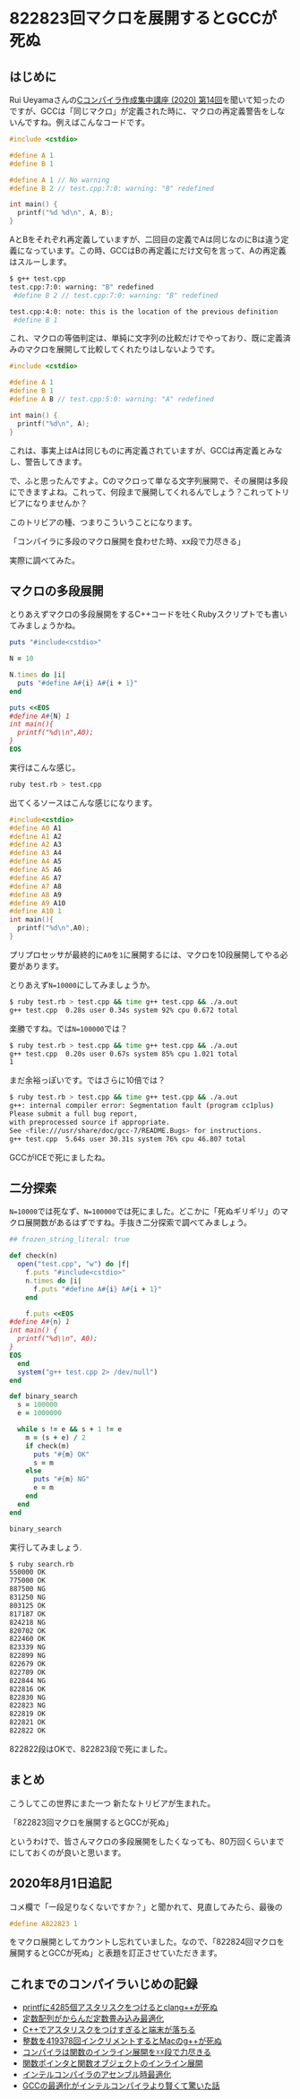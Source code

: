 # 822823回マクロを展開するとGCCが死ぬ

## はじめに

Rui Ueyamaさんの[Cコンパイラ作成集中講座 (2020) 第14回](https://www.youtube.com/watch?v=dO4szb-hsrs)を聞いて知ったのですが、GCCは「同じマクロ」が定義された時に、マクロの再定義警告をしないんですね。例えばこんなコードです。

```cpp
#include <cstdio>

#define A 1
#define B 1

#define A 1 // No warning
#define B 2 // test.cpp:7:0: warning: "B" redefined

int main() {
  printf("%d %d\n", A, B);
}
```

AとBをそれぞれ再定義していますが、二回目の定義でAは同じなのにBは違う定義になっています。この時、GCCはBの再定義にだけ文句を言って、Aの再定義はスルーします。

```sh
$ g++ test.cpp
test.cpp:7:0: warning: "B" redefined
 #define B 2 // test.cpp:7:0: warning: "B" redefined

test.cpp:4:0: note: this is the location of the previous definition
 #define B 1
```

これ、マクロの等価判定は、単純に文字列の比較だけでやっており、既に定義済みのマクロを展開して比較してくれたりはしないようです。

```cpp
#include <cstdio>

#define A 1
#define B 1
#define A B // test.cpp:5:0: warning: "A" redefined

int main() {
  printf("%d\n", A);
}
```

これは、事実上はAは同じものに再定義されていますが、GCCは再定義とみなし、警告してきます。

で、ふと思ったんですよ。Cのマクロって単なる文字列展開で、その展開は多段にできますよね。これって、何段まで展開してくれるんでしょう？これってトリビアになりませんか？

このトリビアの種、つまりこういうことになります。

「コンパイラに多段のマクロ展開を食わせた時、xx段で力尽きる」

実際に調べてみた。

## マクロの多段展開

とりあえずマクロの多段展開をするC++コードを吐くRubyスクリプトでも書いてみましょうかね。

```rb
puts "#include<cstdio>"

N = 10

N.times do |i|
  puts "#define A#{i} A#{i + 1}"
end

puts <<EOS
#define A#{N} 1
int main(){
  printf("%d\\n",A0);
}
EOS
```

実行はこんな感じ。

```sh
ruby test.rb > test.cpp
```

出てくるソースはこんな感じになります。

```cpp
#include<cstdio>
#define A0 A1
#define A1 A2
#define A2 A3
#define A3 A4
#define A4 A5
#define A5 A6
#define A6 A7
#define A7 A8
#define A8 A9
#define A9 A10
#define A10 1
int main(){
  printf("%d\n",A0);
}
```

プリプロセッサが最終的に`A0`を`1`に展開するには、マクロを10段展開してやる必要があります。

とりあえず`N=10000`にしてみましょうか。

```sh
$ ruby test.rb > test.cpp && time g++ test.cpp && ./a.out
g++ test.cpp  0.28s user 0.34s system 92% cpu 0.672 total
```

楽勝ですね。では`N=100000`では？

```sh
$ ruby test.rb > test.cpp && time g++ test.cpp && ./a.out
g++ test.cpp  0.20s user 0.67s system 85% cpu 1.021 total
1
```

まだ余裕っぽいです。ではさらに10倍では？

```sh
$ ruby test.rb > test.cpp && time g++ test.cpp && ./a.out                              [~]
g++: internal compiler error: Segmentation fault (program cc1plus)
Please submit a full bug report,
with preprocessed source if appropriate.
See <file:///usr/share/doc/gcc-7/README.Bugs> for instructions.
g++ test.cpp  5.64s user 30.31s system 76% cpu 46.807 total
```

GCCがICEで死にましたね。

## 二分探索

`N=10000`では死なず、`N=100000`では死にました。どこかに「死ぬギリギリ」のマクロ展開数があるはずですね。手抜き二分探索で調べてみましょう。

```rb
## frozen_string_literal: true

def check(n)
  open("test.cpp", "w") do |f|
    f.puts "#include<cstdio>"
    n.times do |i|
      f.puts "#define A#{i} A#{i + 1}"
    end

    f.puts <<EOS
#define A#{n} 1
int main() {
  printf("%d\\n", A0);
}
EOS
  end
  system("g++ test.cpp 2> /dev/null")
end

def binary_search
  s = 100000
  e = 1000000

  while s != e && s + 1 != e
    m = (s + e) / 2
    if check(m)
      puts "#{m} OK"
      s = m
    else
      puts "#{m} NG"
      e = m
    end
  end
end

binary_search
```

実行してみましょう.

```sh
$ ruby search.rb
550000 OK
775000 OK
887500 NG
831250 NG
803125 OK
817187 OK
824218 NG
820702 OK
822460 OK
823339 NG
822899 NG
822679 OK
822789 OK
822844 NG
822816 OK
822830 NG
822823 NG
822819 OK
822821 OK
822822 OK
```

822822段はOKで、822823段で死にました。

## まとめ

こうしてこの世界にまた一つ
新たなトリビアが生まれた。

「822823回マクロを展開するとGCCが死ぬ」

というわけで、皆さんマクロの多段展開をしたくなっても、80万回くらいまでにしておくのが良いと思います。

## 2020年8月1日追記

コメ欄で「一段足りなくないですか？」と聞かれて、見直してみたら、最後の

```cpp
#define A822823 1
```

をマクロ展開としてカウントし忘れていました。なので、「822824回マクロを展開するとGCCが死ぬ」と表題を訂正させていただきます。

## これまでのコンパイラいじめの記録

* [printfに4285個アスタリスクをつけるとclang++が死ぬ](https://qiita.com/kaityo256/items/84d8ba352009e3a0fe42)
* [定数配列がからんだ定数畳み込み最適化](https://qiita.com/kaityo256/items/bf9712559c9cd2ce4e2c)
* [C++でアスタリスクをつけすぎると端末が落ちる](https://qiita.com/kaityo256/items/d54439246edc1cc58121)
* [整数を419378回インクリメントするとMacのg++が死ぬ](https://qiita.com/kaityo256/items/6b5715b213e955d44f55)
* [コンパイラは関数のインライン展開を☓☓段で力尽きる](https://qiita.com/kaityo256/items/b4dc66c92338c0b92552)
* [関数ポインタと関数オブジェクトのインライン展開](https://qiita.com/kaityo256/items/5911d50c274465e19cf6)
* [インテルコンパイラのアセンブル時最適化](https://qiita.com/kaityo256/items/e7b05eb9c2bfbbd434a7)
* [GCCの最適化がインテルコンパイラより賢くて驚いた話](https://qiita.com/kaityo256/items/72c1bf93a210e450308c)
